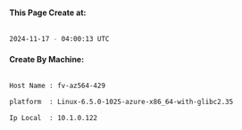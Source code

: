 
   
#### This Page Create at:

```bash

2024-11-17 - 04:00:13 UTC

```

#### Create By Machine:

```bash

Host Name : fv-az564-429

platform  : Linux-6.5.0-1025-azure-x86_64-with-glibc2.35

Ip Local  : 10.1.0.122

```

